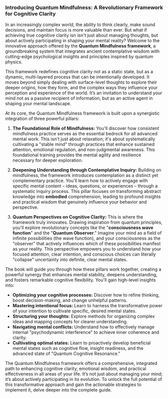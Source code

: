 ### Introducing Quantum Mindfulness: A Revolutionary Framework for Cognitive Clarity
In an increasingly complex world, the ability to think clearly, make sound decisions, and maintain focus is more valuable than ever. But what if achieving true cognitive clarity isn isn't just about managing thoughts, but about actively participating in shaping your mental reality? Welcome to the innovative approach offered by the **Quantum Mindfulness framework**, a groundbreaking system that integrates ancient contemplative wisdom with cutting-edge psychological insights and principles inspired by quantum physics.

This framework redefines cognitive clarity not as a static state, but as a dynamic, multi-layered process that can be intentionally developed. It moves beyond simply dealing with surface-level thoughts to explore their deeper origins, how they form, and the complex ways they influence your perception and experience of the world. It’s an invitation to understand your mind not as a passive recipient of information, but as an active agent in shaping your mental landscape.

At its core, the Quantum Mindfulness framework is built upon a synergistic integration of three powerful pillars:

1.  **The Foundational Role of Mindfulness:** You'll discover how consistent mindfulness practice serves as the essential bedrock for all advanced mental work. This isn't just about relaxation; it's about systematically cultivating a "stable mind" through practices that enhance sustained attention, emotional regulation, and non-judgmental awareness. This foundational training provides the mental agility and resilience necessary for deeper exploration.

2.  **Deepening Understanding through Contemplative Inquiry:** Building on mindfulness, the framework introduces contemplation as a distinct yet complementary practice. You'll learn how to actively engage with specific mental content – ideas, questions, or experiences – through a systematic inquiry process. This pillar focuses on transforming abstract knowledge into **embodied** comprehension, leading to profound insights and practical wisdom that genuinely influence your behavior and perspective.

3.  **Quantum Perspectives on Cognitive Clarity:** This is where the framework truly innovates. Drawing inspiration from quantum principles, you'll explore revolutionary concepts like the "**consciousness wave function**" and the "**Quantum Observer**." Imagine your mind as a field of infinite possibilities (the wave function), and your consciousness as the "observer" that actively influences which of these possibilities manifest as your reality. This perspective empowers you to understand how your focused attention, clear intention, and conscious choices can literally "collapse" uncertainty into definite, clear mental states.

The book will guide you through how these pillars work together, creating a powerful synergy that enhances mental stability, deepens understanding, and fosters remarkable cognitive flexibility. You'll gain high-level insights into:

*   **Optimizing your cognitive processes:** Discover how to refine thinking, boost decision-making, and change unhelpful patterns.
*   **Mastering intentional focus:** Learn to harness the transformative power of your intention to cultivate specific, desired mental states.
*   **Structuring your thoughts:** Explore methods for organizing complex ideas and mapping concepts for clearer understanding.
*   **Navigating mental conflicts:** Understand how to effectively manage internal "psychodynamic interference" to achieve inner coherence and clarity.
*   **Cultivating optimal states:** Learn to proactively develop beneficial mental states such as cognitive flow, insight readiness, and the advanced state of "Quantum Cognitive Resonance."

The Quantum Mindfulness framework offers a comprehensive, integrated path to enhancing cognitive clarity, emotional wisdom, and practical effectiveness in all areas of your life. It’s not just about managing your mind; it’s about actively participating in its evolution. To unlock the full potential of this transformative approach and gain the actionable strategies to implement it, delve deeper into the complete guide.